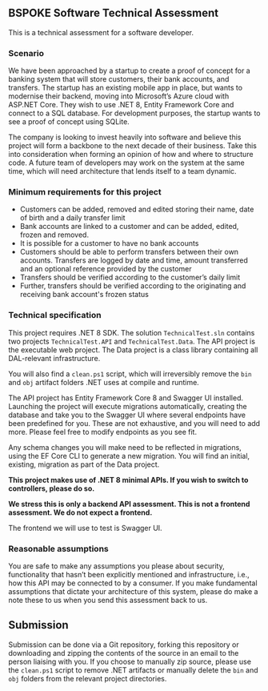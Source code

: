 ## BSPOKE Software Technical Assessment

This is a technical assessment for a software developer.

### Scenario

We have been approached by a startup to create a proof of concept for a banking system that will store customers, their bank accounts, and transfers. The startup has an existing mobile app in place, but wants to modernise their backend, moving into Microsoft’s Azure cloud with ASP.NET Core. They wish to use .NET 8, Entity Framework Core and connect to a SQL database. For development purposes, the startup wants to see a proof of concept using SQLite.

The company is looking to invest heavily into software and believe this project will form a backbone to the next decade of their business. Take this into consideration when forming an opinion of how and where to structure code. A future team of developers may work on the system at the same time, which will need architecture that lends itself to a team dynamic.

### Minimum requirements for this project

- Customers can be added, removed and edited storing their name, date of birth and a daily transfer limit
- Bank accounts are linked to a customer and can be added, edited, frozen and removed.
- It is possible for a customer to have no bank accounts
- Customers should be able to perform transfers between their own accounts. Transfers are logged by date and time, amount transferred and an optional reference provided by the customer
- Transfers should be verified according to the customer’s daily limit
- Further, transfers should be verified according to the originating and receiving bank account's frozen status

### Technical specification

This project requires .NET 8 SDK. The solution `TechnicalTest.sln` contains two projects `TechnicalTest.API` and `TechnicalTest.Data`. The API project is the executable web project. The Data project is a class library containing all DAL-relevant infrastructure.

You will also find a `clean.ps1` script, which will irreversibly remove the `bin` and `obj` artifact folders .NET uses at compile and runtime.

The API project has Entity Framework Core 8 and Swagger UI installed. Launching the project will execute migrations automatically, creating the database and take you to the Swagger UI where several endpoints have been predefined for you. These are not exhaustive, and you will need to add more. Please feel free to modify endpoints as you see fit.

Any schema changes you will make need to be reflected in migrations, using the EF Core CLI to generate a new migration. You will find an initial, existing, migration as part of the Data project.

**This project makes use of .NET 8 minimal APIs. If you wish to switch to controllers, please do so.**

**We stress this is only a backend API assessment. This is not a frontend assessment. We do not expect a frontend.**

The frontend we will use to test is Swagger UI. 

### Reasonable assumptions

You are safe to make any assumptions you please about security, functionality that hasn’t been explicitly mentioned and infrastructure, i.e., how this API may be connected to by a consumer. If you make fundamental assumptions that dictate your architecture of this system, please do make a note these to us when you send this assessment back to us.

## Submission

Submission can be done via a Git repository, forking this repository or downloading and zipping the contents of the source in an email to the person liaising with you. If you choose to manually zip source, please use the `clean.ps1` script to remove .NET artifacts or manually delete the `bin` and `obj` folders from the relevant project directories.